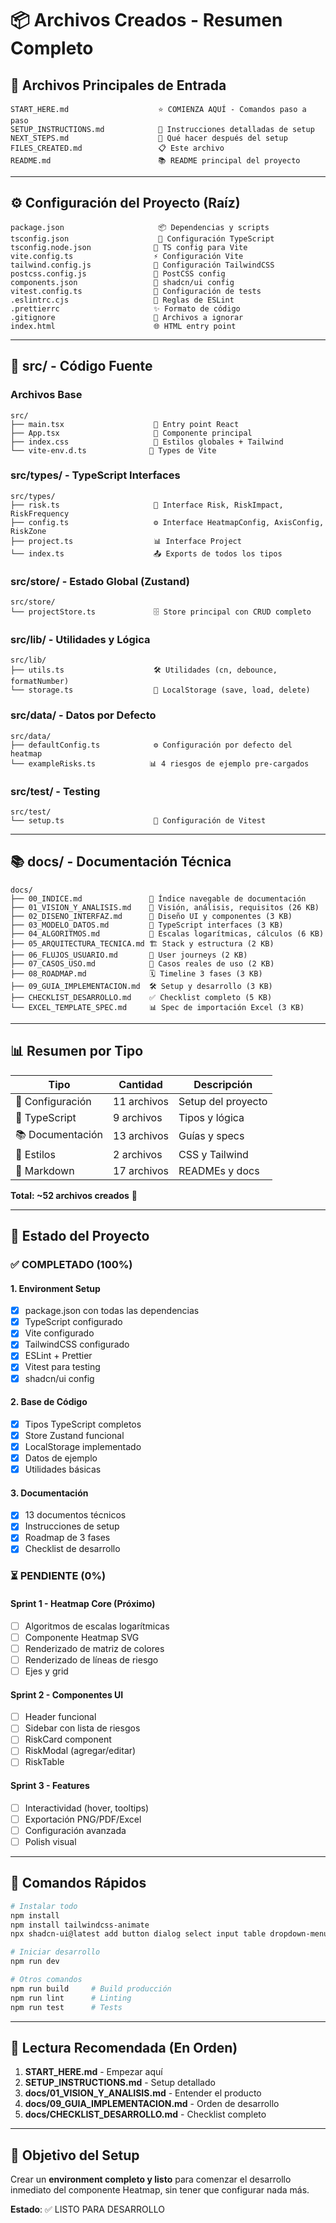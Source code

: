 # 📦 Archivos Creados - Resumen Completo

## 🎯 Archivos Principales de Entrada

```
START_HERE.md                    ⭐ COMIENZA AQUÍ - Comandos paso a paso
SETUP_INSTRUCTIONS.md            📖 Instrucciones detalladas de setup
NEXT_STEPS.md                    🚀 Qué hacer después del setup
FILES_CREATED.md                 📋 Este archivo
README.md                        📚 README principal del proyecto
```

---

## ⚙️ Configuración del Proyecto (Raíz)

```
package.json                     📦 Dependencias y scripts
tsconfig.json                    🔷 Configuración TypeScript
tsconfig.node.json              🔷 TS config para Vite
vite.config.ts                  ⚡ Configuración Vite
tailwind.config.js              🎨 Configuración TailwindCSS
postcss.config.js               🎨 PostCSS config
components.json                 🧩 shadcn/ui config
vitest.config.ts                🧪 Configuración de tests
.eslintrc.cjs                   📏 Reglas de ESLint
.prettierrc                     ✨ Formato de código
.gitignore                      🚫 Archivos a ignorar
index.html                      🌐 HTML entry point
```

---

## 📁 src/ - Código Fuente

### Archivos Base
```
src/
├── main.tsx                    🚪 Entry point React
├── App.tsx                     📱 Componente principal
├── index.css                   🎨 Estilos globales + Tailwind
└── vite-env.d.ts              🔷 Types de Vite
```

### src/types/ - TypeScript Interfaces
```
src/types/
├── risk.ts                     💼 Interface Risk, RiskImpact, RiskFrequency
├── config.ts                   ⚙️ Interface HeatmapConfig, AxisConfig, RiskZone
├── project.ts                  📊 Interface Project
└── index.ts                    📤 Exports de todos los tipos
```

### src/store/ - Estado Global (Zustand)
```
src/store/
└── projectStore.ts             🗄️ Store principal con CRUD completo
```

### src/lib/ - Utilidades y Lógica
```
src/lib/
├── utils.ts                    🛠️ Utilidades (cn, debounce, formatNumber)
└── storage.ts                  💾 LocalStorage (save, load, delete)
```

### src/data/ - Datos por Defecto
```
src/data/
├── defaultConfig.ts            ⚙️ Configuración por defecto del heatmap
└── exampleRisks.ts            📊 4 riesgos de ejemplo pre-cargados
```

### src/test/ - Testing
```
src/test/
└── setup.ts                    🧪 Configuración de Vitest
```

---

## 📚 docs/ - Documentación Técnica

```
docs/
├── 00_INDICE.md               📇 Índice navegable de documentación
├── 01_VISION_Y_ANALISIS.md    🎯 Visión, análisis, requisitos (26 KB)
├── 02_DISENO_INTERFAZ.md      🎨 Diseño UI y componentes (3 KB)
├── 03_MODELO_DATOS.md         🔷 TypeScript interfaces (3 KB)
├── 04_ALGORITMOS.md           🧮 Escalas logarítmicas, cálculos (6 KB)
├── 05_ARQUITECTURA_TECNICA.md 🏗️ Stack y estructura (2 KB)
├── 06_FLUJOS_USUARIO.md       👤 User journeys (2 KB)
├── 07_CASOS_USO.md            💼 Casos reales de uso (2 KB)
├── 08_ROADMAP.md              🗓️ Timeline 3 fases (3 KB)
├── 09_GUIA_IMPLEMENTACION.md  🛠️ Setup y desarrollo (3 KB)
├── CHECKLIST_DESARROLLO.md    ✅ Checklist completo (5 KB)
└── EXCEL_TEMPLATE_SPEC.md     📊 Spec de importación Excel (3 KB)
```

---

## 📊 Resumen por Tipo

| Tipo | Cantidad | Descripción |
|------|----------|-------------|
| 📄 Configuración | 11 archivos | Setup del proyecto |
| 🔷 TypeScript | 9 archivos | Tipos y lógica |
| 📚 Documentación | 13 archivos | Guías y specs |
| 🎨 Estilos | 2 archivos | CSS y Tailwind |
| 📝 Markdown | 17 archivos | READMEs y docs |

**Total: ~52 archivos creados** 🎉

---

## 🎯 Estado del Proyecto

### ✅ COMPLETADO (100%)

#### 1. Environment Setup
- [x] package.json con todas las dependencias
- [x] TypeScript configurado
- [x] Vite configurado
- [x] TailwindCSS configurado
- [x] ESLint + Prettier
- [x] Vitest para testing
- [x] shadcn/ui config

#### 2. Base de Código
- [x] Tipos TypeScript completos
- [x] Store Zustand funcional
- [x] LocalStorage implementado
- [x] Datos de ejemplo
- [x] Utilidades básicas

#### 3. Documentación
- [x] 13 documentos técnicos
- [x] Instrucciones de setup
- [x] Roadmap de 3 fases
- [x] Checklist de desarrollo

### ⏳ PENDIENTE (0%)

#### Sprint 1 - Heatmap Core (Próximo)
- [ ] Algoritmos de escalas logarítmicas
- [ ] Componente Heatmap SVG
- [ ] Renderizado de matriz de colores
- [ ] Renderizado de líneas de riesgo
- [ ] Ejes y grid

#### Sprint 2 - Componentes UI
- [ ] Header funcional
- [ ] Sidebar con lista de riesgos
- [ ] RiskCard component
- [ ] RiskModal (agregar/editar)
- [ ] RiskTable

#### Sprint 3 - Features
- [ ] Interactividad (hover, tooltips)
- [ ] Exportación PNG/PDF/Excel
- [ ] Configuración avanzada
- [ ] Polish visual

---

## 🚀 Comandos Rápidos

```bash
# Instalar todo
npm install
npm install tailwindcss-animate
npx shadcn-ui@latest add button dialog select input table dropdown-menu badge tooltip

# Iniciar desarrollo
npm run dev

# Otros comandos
npm run build     # Build producción
npm run lint      # Linting
npm run test      # Tests
```

---

## 📖 Lectura Recomendada (En Orden)

1. **START_HERE.md** - Empezar aquí
2. **SETUP_INSTRUCTIONS.md** - Setup detallado
3. **docs/01_VISION_Y_ANALISIS.md** - Entender el producto
4. **docs/09_GUIA_IMPLEMENTACION.md** - Orden de desarrollo
5. **docs/CHECKLIST_DESARROLLO.md** - Checklist completo

---

## 🎯 Objetivo del Setup

Crear un **environment completo y listo** para comenzar el desarrollo inmediato del componente Heatmap, sin tener que configurar nada más.

**Estado**: ✅ LISTO PARA DESARROLLO
